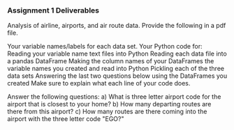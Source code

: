 ### Assignment 1 Deliverables
Analysis of airline, airports, and air route data. Provide the following in a pdf file.

Your variable names/labels for each data set.
Your Python code for:
Reading your variable name text files into Python
Reading each data file into a pandas DataFrame
Making the column names of your DataFrames the variable names you created and read into Python
Pickling each of the three data sets
Answering the last two questions below using the DataFrames you created
Make sure to explain what each line of your code does.

Answer the following questions:
a) What is three letter airport code for the airport that is closest to your home?
b) How many departing routes are there from this airport?
c) How many routes are there coming into the airport with the three letter code "EGO?"
